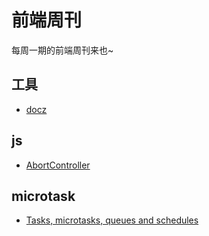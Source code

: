 # 前端周刊
每周一期的前端周刊来也~

## 工具

* [docz](https://www.docz.site/docs/getting-started)

## js

* [AbortController](https://developer.mozilla.org/zh-CN/docs/Web/API/FetchController)

## microtask

* [Tasks, microtasks, queues and schedules](https://jakearchibald.com/2015/tasks-microtasks-queues-and-schedules/)
